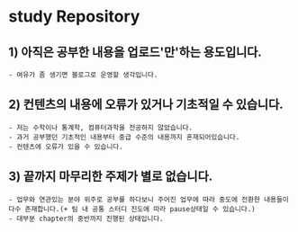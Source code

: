 # study Repository

## 1) 아직은 공부한 내용을 업로드'만'하는 용도입니다.
    - 여유가 좀 생기면 블로그로 운영할 생각입니다.

## 2) 컨텐츠의 내용에 오류가 있거나 기초적일 수 있습니다.
    - 저는 수학이나 통계학, 컴퓨터과학을 전공하지 않았습니다. 
    - 과거 공부했던 기초적인 내용부터 중급 수준의 내용까지 혼재되어있습니다.
    - 컨텐츠에 오류가 있을 수 있습니다.
    
## 3) 끝까지 마무리한 주제가 별로 없습니다.
    - 업무와 연관있는 분야 위주로 공부를 하다보니 주어진 업무에 따라 중도에 전환한 내용들이 다수 존재합니다.(+ 팀 내 공통 스터디 진도에 따라 pause상태일 수 있습니다.)
    - 대부분 chapter의 중반까지 진행된 상태입니다.
